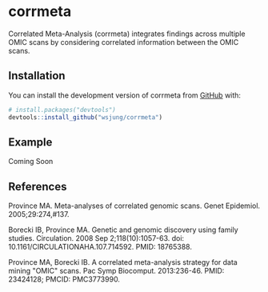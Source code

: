 
<!-- README.md is generated from README.Rmd. Please edit that file -->

# corrmeta

<!-- badges: start -->
<!-- badges: end -->

Correlated Meta-Analysis (corrmeta) integrates findings across multiple OMIC
scans by considering correlated information between the OMIC scans.

## Installation

You can install the development version of corrmeta from
[GitHub](https://github.com/) with:

``` r
# install.packages("devtools")
devtools::install_github("wsjung/corrmeta")
```

## Example

Coming Soon 

## References
 
Province MA. Meta-analyses of correlated genomic scans. Genet Epidemiol. 2005;29:274,#137.
 
Borecki IB, Province MA. Genetic and genomic discovery using family studies. Circulation. 2008 Sep 2;118(10):1057-63. doi: 10.1161/CIRCULATIONAHA.107.714592. PMID: 18765388.
 
Province MA, Borecki IB. A correlated meta-analysis strategy for data mining "OMIC" scans. Pac Symp Biocomput. 2013:236-46. PMID: 23424128; PMCID: PMC3773990.

